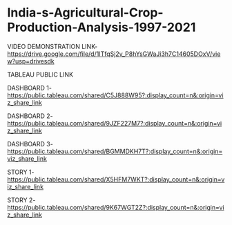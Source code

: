 # India-s-Agricultural-Crop-Production-Analysis-1997-2021

VIDEO DEMONSTRATION LINK-
https://drive.google.com/file/d/1ITfqSj2v_P8hYsGWaJi3h7C14605DOxV/view?usp=drivesdk

TABLEAU PUBLIC LINK

DASHBOARD 1-
https://public.tableau.com/shared/C5J888W95?:display_count=n&:origin=viz_share_link

DASHBOARD 2-
https://public.tableau.com/shared/9JZF227M7?:display_count=n&:origin=viz_share_link

DASHBOARD 3-
https://public.tableau.com/shared/BGMMDKH7T?:display_count=n&:origin=viz_share_link

STORY 1-
https://public.tableau.com/shared/X5HFM7WKT?:display_count=n&:origin=viz_share_link

STORY 2-
https://public.tableau.com/shared/9K67WGT2Z?:display_count=n&:origin=viz_share_link


